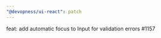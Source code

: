 ```yaml
---
"@devopness/ui-react": patch
---
```


feat: add automatic focus to Input for validation errors #1157
